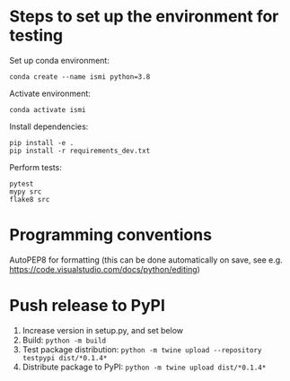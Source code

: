 # Steps to set up the environment for testing

Set up conda environment:
```
conda create --name ismi python=3.8
```

Activate environment:
```
conda activate ismi
```

Install dependencies:
```
pip install -e .
pip install -r requirements_dev.txt
```

Perform tests:
```
pytest
mypy src
flake8 src
```

# Programming conventions
AutoPEP8 for formatting (this can be done automatically on save, see e.g. https://code.visualstudio.com/docs/python/editing)

# Push release to PyPI
1. Increase version in setup.py, and set below
2. Build: `python -m build`
3. Test package distribution: `python -m twine upload --repository testpypi dist/*0.1.4*`
4. Distribute package to PyPI: `python -m twine upload dist/*0.1.4*`
